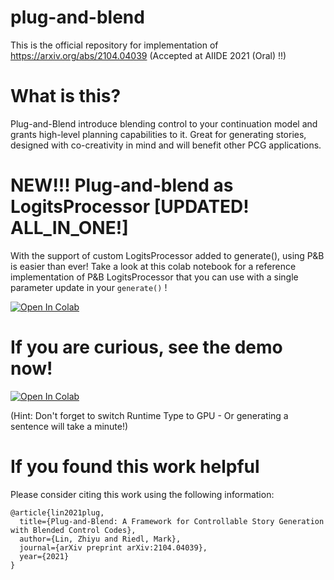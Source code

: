 # plug-and-blend

This is the official repository for implementation of https://arxiv.org/abs/2104.04039 (Accepted at AIIDE 2021 (Oral) !!)

# What is this?

Plug-and-Blend introduce blending control to your continuation model and grants high-level planning capabilities to it. Great for generating stories, designed with co-creativity in mind and will benefit other PCG applications.

# NEW!!! Plug-and-blend as LogitsProcessor [UPDATED! ALL_IN_ONE!]
With the support of custom LogitsProcessor added to generate(), using P&B is easier than ever! Take a look at this colab notebook for a reference implementation of P&B LogitsProcessor that you can use with a single parameter update in your `generate()` !

<a href="https://colab.research.google.com/drive/1nuxJ7eGHu3WSGui3WT5cJjxR49R_Lg41?usp=sharing">
  <img src="https://colab.research.google.com/assets/colab-badge.svg" alt="Open In Colab"/>
</a>


# If you are curious, see the demo now!
<a href="https://colab.research.google.com/github/xxbidiao/plug-and-blend/blob/main/blending_generation_demo_colab.ipynb">
  <img src="https://colab.research.google.com/assets/colab-badge.svg" alt="Open In Colab"/>
</a>

(Hint: Don't forget to switch Runtime Type to GPU - Or generating a sentence will take a minute!)

# If you found this work helpful

Please consider citing this work using the following information:

```
@article{lin2021plug,
  title={Plug-and-Blend: A Framework for Controllable Story Generation with Blended Control Codes},
  author={Lin, Zhiyu and Riedl, Mark},
  journal={arXiv preprint arXiv:2104.04039},
  year={2021}
}
```

